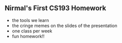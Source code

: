 ## Nirmal's First CS193 Homework

- the tools we learn
- the cringe memes on the slides of the presentation
- one class per week
- fun homework!!
